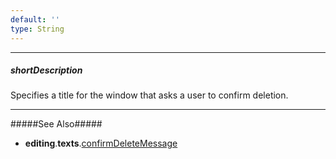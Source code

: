 ```yaml
---
default: ''
type: String
---
```

---
##### shortDescription
Specifies a title for the window that asks a user to confirm deletion.

---
#####See Also#####
- **editing**.**texts**.[confirmDeleteMessage](/api-reference/10%20UI%20Widgets/GridBase/1%20Configuration/editing/texts/confirmDeleteMessage.md '{basewidgetpath}/Configuration/editing/texts/#confirmDeleteMessage')
